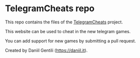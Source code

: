 # TelegramCheats repo

This repo contains the files of the [TelegramCheats](https://daniil.it/TelegramCheats) project.  

This website can be used to cheat in the new telegram games.  

You can add support for new games by submitting a pull request.  

Created by Daniil Gentili (https://daniil.it).  
